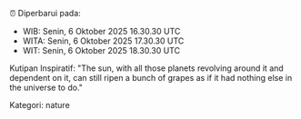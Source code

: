 ⏰ Diperbarui pada:
- WIB: Senin, 6 Oktober 2025 16.30.30 UTC
- WITA: Senin, 6 Oktober 2025 17.30.30 UTC
- WIT: Senin, 6 Oktober 2025 18.30.30 UTC

Kutipan Inspiratif:
"The sun, with all those planets revolving around it and dependent on it, can still ripen a bunch of grapes as if it had nothing else in the universe to do."


Kategori: nature


